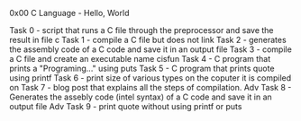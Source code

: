 0x00 C Language - Hello, World

Task 0 - script that runs a C file through the preprocessor and save the result in file c Task 1 - compile a C file but does not link Task 2 - generates the assembly code of a C code and save it in an output file Task 3 - compile a C file and create an executable name cisfun Task 4 - C program that prints a "Programing..." using puts Task 5 - C program that prints quote using printf Task 6 - print size of various types on the coputer it is compiled on Task 7 - blog post that explains all the steps of compilation. Adv Task 8 - Generates the assebly code (intel syntax) of a C code and save it in an output file Adv Task 9 - print quote without using printf or puts
